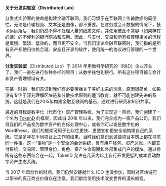 **关于分发实验室（Distributed Lab）**

分发式实验室的使命是构建金融互联网。我们习惯于在互联网上传输数据的简便性，无论是传输视频、文本还是图像，都不重要。在财务或会计数据的情况下，技术远远落后：我们仍然不得不处理大量的纸质文件，并使用彼此不兼容（如果存在的话）的不便利的银行网站和应用。因此，与支付、交易和所有权管理相关的流程是缓慢、繁琐、低效的，而且更不安全。当我们谈论金融互联网时，我们指的是所有资产都使用价格合理、安全且开源的软件，使用统一的协议进行管理的一个世界。

**分发实验室**（Distributed Lab）于 2014 年用做科学研究的（R&D）企业开业了。我们一直在进行各种各样的项目：从数字钱包到银行。所有这些项目都与会计和资产管理领域有关。

在某一时刻，我们意识到我们有必要传播关于美好未来的消息，原因很简单：如果没有专注于深刻理解区块链和分散技术原则的适当教育，就不可能创建先进的系统。这就是我们在2015年构建金融互联网的基石，通过进行研究和知识共享。

最近的目标是数字化（代币化）资产管理系统。为了实现这一目标，我们创建了一个名为 [TokenD](https://tokend.io/) 的框架，因此自 2018 年以来，我们完全成为一家产品公司。我们将我们的产品视为数字资产的白标处理中心，或者你可以说是数字化的 WordPress。我们的框架可用于比以往更快、更便宜和更安全地构建自己的系统。它是多年在不同项目上工作的结果，当时我们意识到这些项目本质上都在寻求同一件事。这一“事物”是一个安全的会计系统，具有用户钱包、资产总账、内部支付系统、交易所、管理身份、角色、资产生命周期和外部集成门户的模块。通过将所有这些东西结合在一起，TokenD 允许在几天内以比自行开发更低的成本启动数字资产生态系统。

当 2017 年风炒作的时期，我们仍然安静就什么 ICO 也没参加，同时对区块链可以带来的真正商业价值存在注意。我们献给使用技术改变世界的漫长旅程。

